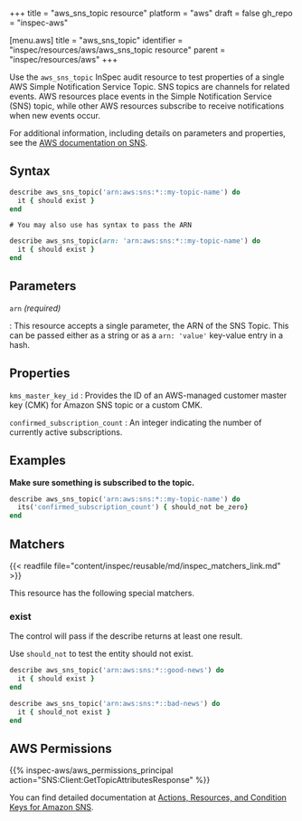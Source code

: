 +++
title = "aws_sns_topic resource"
platform = "aws"
draft = false
gh_repo = "inspec-aws"

[menu.aws]
title = "aws_sns_topic"
identifier = "inspec/resources/aws/aws_sns_topic resource"
parent = "inspec/resources/aws"
+++

Use the `aws_sns_topic` InSpec audit resource to test properties of a single AWS Simple Notification Service Topic. SNS topics are channels for related events. AWS resources place events in the Simple Notification Service (SNS) topic, while other AWS resources subscribe to receive notifications when new events occur.

For additional information, including details on parameters and properties, see the [AWS documentation on SNS](https://docs.aws.amazon.com/sns/latest/dg/sns-getting-started.html).

## Syntax

```ruby
describe aws_sns_topic('arn:aws:sns:*::my-topic-name') do
  it { should exist }
end
```

    # You may also use has syntax to pass the ARN

```ruby
describe aws_sns_topic(arn: 'arn:aws:sns:*::my-topic-name') do
  it { should exist }
end
```

## Parameters

`arn` _(required)_

: This resource accepts a single parameter, the ARN of the SNS Topic.
  This can be passed either as a string or as a `arn: 'value'` key-value entry in a hash.

## Properties

`kms_master_key_id`
: Provides the ID of an AWS-managed customer master key (CMK) for Amazon SNS topic or a custom CMK.

`confirmed_subscription_count`
: An integer indicating the number of currently active subscriptions.

## Examples

**Make sure something is subscribed to the topic.**

```ruby
describe aws_sns_topic('arn:aws:sns:*::my-topic-name') do
  its('confirmed_subscription_count') { should_not be_zero}
end
```

## Matchers

{{< readfile file="content/inspec/reusable/md/inspec_matchers_link.md" >}}

This resource has the following special matchers.

### exist

The control will pass if the describe returns at least one result.

Use `should_not` to test the entity should not exist.

```ruby
describe aws_sns_topic('arn:aws:sns:*::good-news') do
  it { should exist }
end
```

```ruby
describe aws_sns_topic('arn:aws:sns:*::bad-news') do
  it { should_not exist }
end
```

## AWS Permissions

{{% inspec-aws/aws_permissions_principal action="SNS:Client:GetTopicAttributesResponse" %}}

You can find detailed documentation at [Actions, Resources, and Condition Keys for Amazon SNS](https://docs.aws.amazon.com/IAM/latest/UserGuide/list_amazonsns.html).
